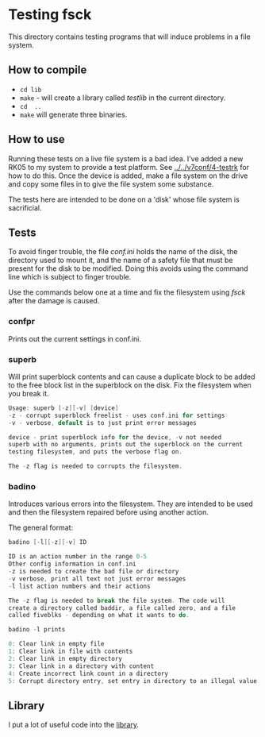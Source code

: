 # Testing fsck

This directory contains testing programs that will induce problems in a file system.

## How to compile

* ```cd lib```
* ```make``` - will create a library called _testlib_ in the current directory.
* ```cd  ..```
* ```make``` will generate three binaries.

## How to use

Running these tests on a live file system is a bad idea. I've added a new RK05 to my system to provide a test platform. See [../../v7conf/4-testrk](../../v7conf/4-testrk) for how to do this. Once the device is added, make a file system on the drive and copy some files in to give the file system some substance.

The tests here are intended to be done on a 'disk' whose file system is sacrificial.

## Tests

To avoid finger trouble, the file _conf.ini_ holds the name of the disk, the directory used to mount it, and the name of a safety file that must be present for the disk to be modified. Doing this avoids using the command line which is subject to finger trouble.

Use the commands below one at a time and fix the filesystem using _fsck_ after the damage is caused.

### confpr
Prints out the current settings in conf.ini.

### superb
Will print superblock contents and can cause a duplicate block to be added to the free block list in the superblock on the disk. Fix the filesystem when you break it.

``` C
Usage: superb [-z][-v] [device]
-z - corrupt superblock freelist - uses conf.ini for settings
-v - verbose, default is to just print error messages

device - print superblock info for the device, -v not needed
superb with no arguments, prints out the superblock on the current
testing filesystem, and puts the verbose flag on.

The -z flag is needed to corrupts the filesystem.
```

### badino
Introduces various errors into the filesystem. They are intended to be  used and then the filesystem repaired before using another action.

The general format:

``` C
badino [-l][-z][-v] ID

ID is an action number in the range 0-5
Other config information in conf.ini
-z is needed to create the bad file or directory
-v verbose, print all text not just error messages
-l list action numbers and their actions

The -z flag is needed to break the file system. The code will
create a directory called baddir, a file called zero, and a file
called fiveblks - depending on what it wants to do.

badino -l prints

0: Clear link in empty file
1: Clear link in file with contents
2: Clear link in empty directory
3: Clear link in a directory with content
4: Create incorrect link count in a directory
5: Corrupt directory entry, set entry in directory to an illegal value

```

## Library

I put a lot of useful code into the [library](lib).
